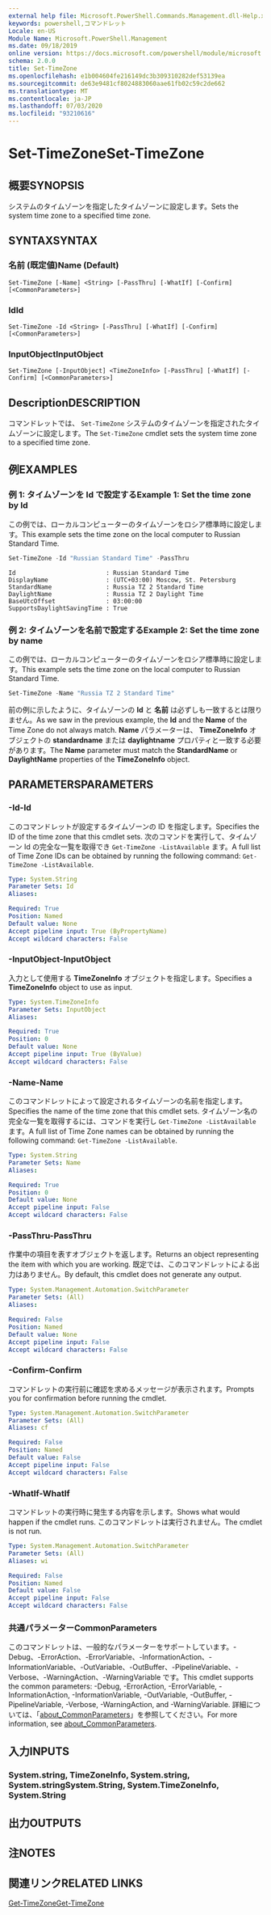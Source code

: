 ```yaml
---
external help file: Microsoft.PowerShell.Commands.Management.dll-Help.xml
keywords: powershell,コマンドレット
Locale: en-US
Module Name: Microsoft.PowerShell.Management
ms.date: 09/18/2019
online version: https://docs.microsoft.com/powershell/module/microsoft.powershell.management/set-timezone?view=powershell-7&WT.mc_id=ps-gethelp
schema: 2.0.0
title: Set-TimeZone
ms.openlocfilehash: e1b004604fe216149dc3b309310282def53139ea
ms.sourcegitcommit: de63e9481cf8024883060aae61fb02c59c2de662
ms.translationtype: MT
ms.contentlocale: ja-JP
ms.lasthandoff: 07/03/2020
ms.locfileid: "93210616"
---
```

# <span data-ttu-id="47f43-103">Set-TimeZone</span><span class="sxs-lookup"><span data-stu-id="47f43-103">Set-TimeZone</span></span>

## <span data-ttu-id="47f43-104">概要</span><span class="sxs-lookup"><span data-stu-id="47f43-104">SYNOPSIS</span></span>
<span data-ttu-id="47f43-105">システムのタイムゾーンを指定したタイムゾーンに設定します。</span><span class="sxs-lookup"><span data-stu-id="47f43-105">Sets the system time zone to a specified time zone.</span></span>

## <span data-ttu-id="47f43-106">SYNTAX</span><span class="sxs-lookup"><span data-stu-id="47f43-106">SYNTAX</span></span>

### <span data-ttu-id="47f43-107">名前 (既定値)</span><span class="sxs-lookup"><span data-stu-id="47f43-107">Name (Default)</span></span>

```
Set-TimeZone [-Name] <String> [-PassThru] [-WhatIf] [-Confirm] [<CommonParameters>]
```

### <span data-ttu-id="47f43-108">Id</span><span class="sxs-lookup"><span data-stu-id="47f43-108">Id</span></span>

```
Set-TimeZone -Id <String> [-PassThru] [-WhatIf] [-Confirm] [<CommonParameters>]
```

### <span data-ttu-id="47f43-109">InputObject</span><span class="sxs-lookup"><span data-stu-id="47f43-109">InputObject</span></span>

```
Set-TimeZone [-InputObject] <TimeZoneInfo> [-PassThru] [-WhatIf] [-Confirm] [<CommonParameters>]
```

## <span data-ttu-id="47f43-110">Description</span><span class="sxs-lookup"><span data-stu-id="47f43-110">DESCRIPTION</span></span>

<span data-ttu-id="47f43-111">コマンドレットでは、 `Set-TimeZone` システムのタイムゾーンを指定されたタイムゾーンに設定します。</span><span class="sxs-lookup"><span data-stu-id="47f43-111">The `Set-TimeZone` cmdlet sets the system time zone to a specified time zone.</span></span>

## <span data-ttu-id="47f43-112">例</span><span class="sxs-lookup"><span data-stu-id="47f43-112">EXAMPLES</span></span>

### <span data-ttu-id="47f43-113">例 1: タイムゾーンを Id で設定する</span><span class="sxs-lookup"><span data-stu-id="47f43-113">Example 1: Set the time zone by Id</span></span>

<span data-ttu-id="47f43-114">この例では、ローカルコンピューターのタイムゾーンをロシア標準時に設定します。</span><span class="sxs-lookup"><span data-stu-id="47f43-114">This example sets the time zone on the local computer to Russian Standard Time.</span></span>

```powershell
Set-TimeZone -Id "Russian Standard Time" -PassThru
```

```Output
Id                         : Russian Standard Time
DisplayName                : (UTC+03:00) Moscow, St. Petersburg
StandardName               : Russia TZ 2 Standard Time
DaylightName               : Russia TZ 2 Daylight Time
BaseUtcOffset              : 03:00:00
SupportsDaylightSavingTime : True
```

### <span data-ttu-id="47f43-115">例 2: タイムゾーンを名前で設定する</span><span class="sxs-lookup"><span data-stu-id="47f43-115">Example 2: Set the time zone by name</span></span>

<span data-ttu-id="47f43-116">この例では、ローカルコンピューターのタイムゾーンをロシア標準時に設定します。</span><span class="sxs-lookup"><span data-stu-id="47f43-116">This example sets the time zone on the local computer to Russian Standard Time.</span></span>

```powershell
Set-TimeZone -Name "Russia TZ 2 Standard Time"
```

<span data-ttu-id="47f43-117">前の例に示したように、タイムゾーンの **Id** と **名前** は必ずしも一致するとは限りません。</span><span class="sxs-lookup"><span data-stu-id="47f43-117">As we saw in the previous example, the **Id** and the **Name** of the Time Zone do not always match.</span></span>
<span data-ttu-id="47f43-118">**Name** パラメーターは、 **TimeZoneInfo** オブジェクトの **standardname** または **daylightname** プロパティと一致する必要があります。</span><span class="sxs-lookup"><span data-stu-id="47f43-118">The **Name** parameter must match the **StandardName** or **DaylightName** properties of the **TimeZoneInfo** object.</span></span>

## <span data-ttu-id="47f43-119">PARAMETERS</span><span class="sxs-lookup"><span data-stu-id="47f43-119">PARAMETERS</span></span>

### <span data-ttu-id="47f43-120">-Id</span><span class="sxs-lookup"><span data-stu-id="47f43-120">-Id</span></span>

<span data-ttu-id="47f43-121">このコマンドレットが設定するタイムゾーンの ID を指定します。</span><span class="sxs-lookup"><span data-stu-id="47f43-121">Specifies the ID of the time zone that this cmdlet sets.</span></span> <span data-ttu-id="47f43-122">次のコマンドを実行して、タイムゾーン Id の完全な一覧を取得でき `Get-TimeZone -ListAvailable` ます。</span><span class="sxs-lookup"><span data-stu-id="47f43-122">A full list of Time Zone IDs can be obtained by running the following command: `Get-TimeZone -ListAvailable`.</span></span>

```yaml
Type: System.String
Parameter Sets: Id
Aliases:

Required: True
Position: Named
Default value: None
Accept pipeline input: True (ByPropertyName)
Accept wildcard characters: False
```

### <span data-ttu-id="47f43-123">-InputObject</span><span class="sxs-lookup"><span data-stu-id="47f43-123">-InputObject</span></span>

<span data-ttu-id="47f43-124">入力として使用する **TimeZoneInfo** オブジェクトを指定します。</span><span class="sxs-lookup"><span data-stu-id="47f43-124">Specifies a **TimeZoneInfo** object to use as input.</span></span>

```yaml
Type: System.TimeZoneInfo
Parameter Sets: InputObject
Aliases:

Required: True
Position: 0
Default value: None
Accept pipeline input: True (ByValue)
Accept wildcard characters: False
```

### <span data-ttu-id="47f43-125">-Name</span><span class="sxs-lookup"><span data-stu-id="47f43-125">-Name</span></span>

<span data-ttu-id="47f43-126">このコマンドレットによって設定されるタイムゾーンの名前を指定します。</span><span class="sxs-lookup"><span data-stu-id="47f43-126">Specifies the name of the time zone that this cmdlet sets.</span></span> <span data-ttu-id="47f43-127">タイムゾーン名の完全な一覧を取得するには、コマンドを実行し `Get-TimeZone -ListAvailable` ます。</span><span class="sxs-lookup"><span data-stu-id="47f43-127">A full list of Time Zone names can be obtained by running the following command: `Get-TimeZone -ListAvailable`.</span></span>

```yaml
Type: System.String
Parameter Sets: Name
Aliases:

Required: True
Position: 0
Default value: None
Accept pipeline input: False
Accept wildcard characters: False
```

### <span data-ttu-id="47f43-128">-PassThru</span><span class="sxs-lookup"><span data-stu-id="47f43-128">-PassThru</span></span>

<span data-ttu-id="47f43-129">作業中の項目を表すオブジェクトを返します。</span><span class="sxs-lookup"><span data-stu-id="47f43-129">Returns an object representing the item with which you are working.</span></span> <span data-ttu-id="47f43-130">既定では、このコマンドレットによる出力はありません。</span><span class="sxs-lookup"><span data-stu-id="47f43-130">By default, this cmdlet does not generate any output.</span></span>

```yaml
Type: System.Management.Automation.SwitchParameter
Parameter Sets: (All)
Aliases:

Required: False
Position: Named
Default value: None
Accept pipeline input: False
Accept wildcard characters: False
```

### <span data-ttu-id="47f43-131">-Confirm</span><span class="sxs-lookup"><span data-stu-id="47f43-131">-Confirm</span></span>

<span data-ttu-id="47f43-132">コマンドレットの実行前に確認を求めるメッセージが表示されます。</span><span class="sxs-lookup"><span data-stu-id="47f43-132">Prompts you for confirmation before running the cmdlet.</span></span>

```yaml
Type: System.Management.Automation.SwitchParameter
Parameter Sets: (All)
Aliases: cf

Required: False
Position: Named
Default value: False
Accept pipeline input: False
Accept wildcard characters: False
```

### <span data-ttu-id="47f43-133">-WhatIf</span><span class="sxs-lookup"><span data-stu-id="47f43-133">-WhatIf</span></span>

<span data-ttu-id="47f43-134">コマンドレットの実行時に発生する内容を示します。</span><span class="sxs-lookup"><span data-stu-id="47f43-134">Shows what would happen if the cmdlet runs.</span></span> <span data-ttu-id="47f43-135">このコマンドレットは実行されません。</span><span class="sxs-lookup"><span data-stu-id="47f43-135">The cmdlet is not run.</span></span>

```yaml
Type: System.Management.Automation.SwitchParameter
Parameter Sets: (All)
Aliases: wi

Required: False
Position: Named
Default value: False
Accept pipeline input: False
Accept wildcard characters: False
```

### <span data-ttu-id="47f43-136">共通パラメーター</span><span class="sxs-lookup"><span data-stu-id="47f43-136">CommonParameters</span></span>

<span data-ttu-id="47f43-137">このコマンドレットは、一般的なパラメーターをサポートしています。-Debug、-ErrorAction、-ErrorVariable、-InformationAction、-InformationVariable、-OutVariable、-OutBuffer、-PipelineVariable、-Verbose、-WarningAction、-WarningVariable です。</span><span class="sxs-lookup"><span data-stu-id="47f43-137">This cmdlet supports the common parameters: -Debug, -ErrorAction, -ErrorVariable, -InformationAction, -InformationVariable, -OutVariable, -OutBuffer, -PipelineVariable, -Verbose, -WarningAction, and -WarningVariable.</span></span> <span data-ttu-id="47f43-138">詳細については、「[about_CommonParameters](https://go.microsoft.com/fwlink/?LinkID=113216)」を参照してください。</span><span class="sxs-lookup"><span data-stu-id="47f43-138">For more information, see [about_CommonParameters](https://go.microsoft.com/fwlink/?LinkID=113216).</span></span>

## <span data-ttu-id="47f43-139">入力</span><span class="sxs-lookup"><span data-stu-id="47f43-139">INPUTS</span></span>

### <span data-ttu-id="47f43-140">System.string, TimeZoneInfo, System.string, System.string</span><span class="sxs-lookup"><span data-stu-id="47f43-140">System.String, System.TimeZoneInfo, System.String</span></span>

## <span data-ttu-id="47f43-141">出力</span><span class="sxs-lookup"><span data-stu-id="47f43-141">OUTPUTS</span></span>

## <span data-ttu-id="47f43-142">注</span><span class="sxs-lookup"><span data-stu-id="47f43-142">NOTES</span></span>

## <span data-ttu-id="47f43-143">関連リンク</span><span class="sxs-lookup"><span data-stu-id="47f43-143">RELATED LINKS</span></span>

[<span data-ttu-id="47f43-144">Get-TimeZone</span><span class="sxs-lookup"><span data-stu-id="47f43-144">Get-TimeZone</span></span>](Get-TimeZone.md)
